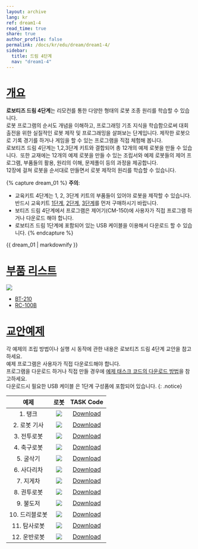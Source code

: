```yaml
---
layout: archive
lang: kr
ref: dream1-4
read_time: true
share: true
author_profile: false
permalink: /docs/kr/edu/dream/dream1-4/
sidebar:
  title: 드림 4단계
  nav: "dream1-4"
---
```


# [개요](#개요)

**로보티즈 드림 4단계**는 리모컨를 통한 다양한 형태의 로봇 조종 원리를 학습할 수 있습니다.   
로봇 프로그램의 순서도 개념을 이해하고, 프로그래밍 기초 지식을 학습함으로써 대회 출전을 위한 실질적인 로봇 제작 및 프로그래밍을 살펴보는 단계입니다.
제작한 로봇으로 기록 경기를 하거나 게임을 할 수 있는 프로그램을 직접 체험해 봅니다.  
로보티즈 드림 4단계는 1,2,3단계 키트와 결합되어 총 12개의 예제 로봇을 만들 수 있습니다.  또한 교재에는 12개의 예제 로봇을 만들 수 있는 조립서와 예제 로봇들의 제어 프로그램, 부품들의 활용, 원리의 이해, 문제풀이 등의 과정을 제공합니다.  
12장에 걸쳐 로봇을 순서대로 만들면서 로봇 제작의 원리를 학습할 수 있습니다.

{% capture dream_01 %}
**주의**:
- 교육키트 4단계는 1, 2, 3단계 키트의 부품들이 있어야 로봇을 제작할 수 있습니다. 반드시 교육키트 [1단계](/docs/kr/edu/dream/dream1-1/), [2단계](/docs/kr/edu/dream/dream1-2/), [3단계](/docs/kr/edu/dream/dream1-3/)를 먼저 구매하시기 바랍니다.
- 보티즈 드림 4단계에서 프로그램은 제어기(CM-150)에 사용자가 직접 프로그램 하거나 다운로드 해야 합니다.
- 로보티즈 드림 1단계에 포함되어 있는 USB  케이블을 이용해서 다운로드 할 수 있습니다.
{% endcapture %}

<div class="notice--warning">{{ dream_01 | markdownify }}</div>

# [부품 리스트](#부품-리스트)

![](/assets/images/edu/dream/dream4kr.jpg)

- [BT-210]
- [RC-100B]

# [교안예제](#교안예제)

각 예제의 조립 방법이나 실행 시 동작에 관한 내용은 로보티즈 드림 4단계 교안을 참고하세요.  
예제 프로그램은 사용자가 직접 다운로드해야 합니다.  
프로그램을 다운로드 하거나 직접 만들 경우에 [예제 태스크 코드의 다운로드 방법]을 참고하세요.  
다운로드시 필요한 USB 케이블 은 1단계 구성품에 포함되어 있습니다.
{: .notice}

|예제|로봇|TASK Code|
| :---: | :---: | :---: |
|1. 탱크|![](/assets/images/edu/dream/dream1-4_tank.jpg)|[Download][DREAM_L4_Tank_KR.tsk]|
|2. 로봇 기사|![](/assets/images/edu/dream/dream1-4_robotknight.jpg)|[Download][DREAM_L4_RobotKnight_KR.tsk]|
|3. 전투로봇|![](/assets/images/edu/dream/dream1-4_warrobot.jpg)|[Download][DREAM_L4_WarRobot_KR.tsk]|
|4. 축구로봇|![](/assets/images/edu/dream/dream1-4_hockeyrobot.jpg)|[Download][DREAM_L4_SoccerRobot_KR.tsk]|
|5. 굴삭기|![](/assets/images/edu/dream/dream1-4_excavator.jpg)|[Download][DREAM_L4_Excavator_KR.tsk]|
|6. 사다리차|![](/assets/images/edu/dream/dream1-4_laddertruck.jpg)|[Download][DREAM_L4_LadderTruck_KR.tsk]|
|7. 지게차|![](/assets/images/edu/dream/dream1-4_forklift.jpg)|[Download][DREAM_L4_ForkLift_KR.tsk]|
|8. 권투로봇|![](/assets/images/edu/dream/dream1-4_boxingrobot.jpg)|[Download][DREAM_L4_BoxingRobot_KR.tsk]|
|9. 불도저|![](/assets/images/edu/dream/dream1-4_bulldozer.jpg)|[Download][DREAM_L4_Bulldozer_KR.tsk]|
|10. 드리블로봇|![](/assets/images/edu/dream/dream1-4_dribbler.jpg)|[Download][DREAM_L4_DribbleRobot_KR.tsk]|
|11. 탐사로봇|![](/assets/images/edu/dream/dream1-4_explorer.jpg)|[Download][DREAM_L4_Explorer_KR.tsk]|
|12. 운반로봇|![](/assets/images/edu/dream/dream1-4_transporter.jpg)|[Download][DREAM_L4_TransportRobot_KR.tsk]|


[1단계]: /docs/kr/edu/dream/dream1-1/
[2단계]: /docs/kr/edu/dream/dream1-2/
[3단계]: /docs/kr/edu/dream/dream1-3/
[BT-210]: /docs/kr/parts/communication/bt-210/
[RC-100B]: /docs/kr/parts/communication/rc-100/
[예제 태스크 코드의 다운로드 방법]: /docs/kr/faq/download_task_code/
[DREAM_L4_Tank_KR.tsk]: http://support.robotis.com/ko/baggage_files/dream/dream_l4_tank_kr.tsk
[DREAM_L4_RobotKnight_KR.tsk]: http://support.robotis.com/ko/baggage_files/dream/dream_l4_robotknight_kr.tsk
[DREAM_L4_WarRobot_KR.tsk]: http://support.robotis.com/ko/baggage_files/dream/dream_l4_warrobot_kr.tsk
[DREAM_L4_SoccerRobot_KR.tsk]: http://support.robotis.com/ko/baggage_files/dream/dream_l4_soccerrobot_kr.tsk
[DREAM_L4_Excavator_KR.tsk]: http://support.robotis.com/ko/baggage_files/dream/dream_l4_excavator_kr.tsk
[DREAM_L4_LadderTruck_KR.tsk]: http://support.robotis.com/ko/baggage_files/dream/dream_l4_laddertruck_kr.tsk
[DREAM_L4_ForkLift_KR.tsk]: http://support.robotis.com/ko/baggage_files/dream/dream_l4_forklift_kr.tsk
[DREAM_L4_BoxingRobot_KR.tsk]: http://support.robotis.com/ko/baggage_files/dream/dream_l4_boxingrobot_kr.tsk
[DREAM_L4_Bulldozer_KR.tsk]: http://support.robotis.com/ko/baggage_files/dream/dream_l4_bulldozer_kr.tsk
[DREAM_L4_DribbleRobot_KR.tsk]: http://support.robotis.com/ko/baggage_files/dream/dream_l4_dribblerobot_kr.tsk
[DREAM_L4_Explorer_KR.tsk]: http://support.robotis.com/ko/baggage_files/dream/dream_l4_explorer_kr.tsk
[DREAM_L4_TransportRobot_KR.tsk]: http://support.robotis.com/ko/baggage_files/dream/dream_l4_transportrobot_kr.tsk
